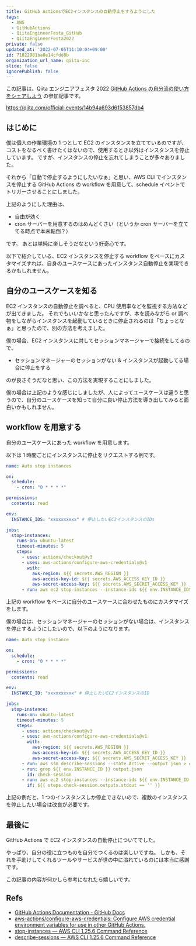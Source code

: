 ```yaml
---
title: GitHub ActionsでEC2インスタンスの自動停止をするようにした
tags:
  - AWS
  - GitHubActions
  - QiitaEngineerFesta_GitHub
  - QiitaEngineerFesta2022
private: false
updated_at: '2022-07-05T11:10:04+09:00'
id: 71822981ba8e14cfdd8b
organization_url_name: qiita-inc
slide: false
ignorePublish: false
---
```

この記事は、Qiita エンジニアフェスタ 2022 [GitHub Actions の自分流の使い方をシェアしよう](https://qiita.com/official-events/14b94a693d6153857db4) の参加記事です。

https://qiita.com/official-events/14b94a693d6153857db4

## はじめに

僕は個人の作業環境の 1 つとして EC2 のインスタンスを立てているのですが、コストをなるべく書けたくはないので、使用するとき以外はインスタンスを停止しています。
ですが、インスタンスの停止を忘れてしまうことが多々ありました。

それから「自動で停止するようにしたいなぁ」と思い、AWS CLI でインスタンスを停止する GitHub Actions の workflow を用意して、schedule イベントでトリガーさせることにしました。

上記のようにした理由は、

- 自由が効く
- cron サーバーを用意するのはめんどくさい（というか cron サーバーを立ててる時点で本末転倒？）

です。
あとは単純に楽しそうだなという好奇心です。

以下で紹介している、EC2 インスタンスを停止する workflow をベースにカスタマイズすれば、自身のユースケースにあったインスタンス自動停止を実現できるかもしれません。

## 自分のユースケースを知る

EC2 インスタンスの自動停止を調べると、CPU 使用率などを監視する方法などが出てきました。
それでもいいかなと思ったんですが、本を読みながら or 調べ物をしながらインスタンスを起動しているときに停止されるのは「ちょっとなぁ」と思ったので、別の方法を考えました。

僕の場合、EC2 インスタンスに対してセッションマネージャーで接続をしてるので、

- セッションマネージャーのセッションがない & インスタンスが起動してる場合に停止をする

のが良さそうだなと思い、この方法を実現することにしました。

僕の場合は上記のような感じにしましたが、人によってユースケースは違うと思うので、自分のユースケースを知って自分に良い停止方法を導き出してみると面白いかもしれません。

## workflow を用意する

自分のユースケースにあった workflow を用意します。

以下は 1 時間ごとにインスタンスに停止をリクエストする例です。

```yaml:auto-stop-instances.yml
name: Auto stop instances

on:
  schedule:
    - cron: "0 * * * *"

permissions:
  contents: read

env:
  INSTANCE_IDS: "xxxxxxxxxx" # 停止したいEC2インスタンスのIDs

jobs:
  stop-instances:
    runs-on: ubuntu-latest
    timeout-minutes: 5
    steps:
      - uses: actions/checkout@v3
      - uses: aws-actions/configure-aws-credentials@v1
        with:
          aws-region: ${{ secrets.AWS_REGION }}
          aws-access-key-id: ${{ secrets.AWS_ACCESS_KEY_ID }}
          aws-secret-access-key: ${{ secrets.AWS_SECRET_ACCESS_KEY }}
      - run: aws ec2 stop-instances --instance-ids ${{ env.INSTANCE_IDS }}
```

上記の workflow をベースに自分のユースケースに合わせたものにカスタマイズをします。

僕の場合は、セッションマネージャーのセッションがない場合は、インスタンスを停止するようにしたいので、以下のようになります。

```yaml:auto-stop-instance.yml
name: Auto stop instance

on:
  schedule:
    - cron: "0 * * * *"

permissions:
  contents: read

env:
  INSTANCE_ID: "xxxxxxxxxx" # 停止したいEC2インスタンスのID

jobs:
  stop-instance:
    runs-on: ubuntu-latest
    timeout-minutes: 5
    steps:
      - uses: actions/checkout@v3
      - uses: aws-actions/configure-aws-credentials@v1
        with:
          aws-region: ${{ secrets.AWS_REGION }}
          aws-access-key-id: ${{ secrets.AWS_ACCESS_KEY_ID }}
          aws-secret-access-key: ${{ secrets.AWS_SECRET_ACCESS_KEY }}
      - run: aws ssm describe-sessions --state Active --output json > output.json
      - run: grep ${{ env.INSTANCE_ID }} output.json
        id: check-session
      - run: aws ec2 stop-instances --instance-ids ${{ env.INSTANCE_ID }}
        if: ${{ steps.check-session.outputs.stdout == '' }}
```

上記の例だと、1 つのインスタンスしか停止できないので、複数のインスタンスを停止したい場合は改良が必要です。

## 最後に

GitHub Actions で EC2 インスタンスの自動停止についてでした。

やっぱり、自分の役に立つものを自分でつくるのは楽しいですね。
しかも、それを手助けしてくれるツールやサービスが世の中に溢れているのには本当に感謝です。

この記事の内容が何かしら参考になれたら嬉しいです。

## Refs

- [GitHub Actions Documentation - GitHub Docs](https://docs.github.com/en/actions)
- [aws-actions/configure-aws-credentials: Configure AWS credential environment variables for use in other GitHub Actions.](https://github.com/aws-actions/configure-aws-credentials)
- [stop-instances — AWS CLI 1.25.6 Command Reference](https://docs.aws.amazon.com/cli/latest/reference/ec2/stop-instances.html)
- [describe-sessions — AWS CLI 1.25.6 Command Reference](https://docs.aws.amazon.com/cli/latest/reference/ssm/describe-sessions.html)
